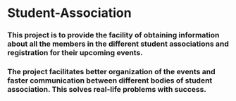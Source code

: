 # Student-Association
### This project is to provide the facility of obtaining information about all the members in the different student associations and registration for their upcoming events.
### The project facilitates better organization of the events and faster communication between different bodies of student association. This solves real-life problems with success.
